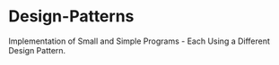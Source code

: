 # Design-Patterns

Implementation of Small and Simple Programs - Each Using a Different Design Pattern.
